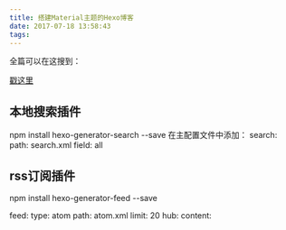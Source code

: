 ```yaml
---
title: 搭建Material主题的Hexo博客
date: 2017-07-18 13:58:43
tags:
---
```



全篇可以在这搜到：

[戳这里](https://material.viosey.com/services/)

## 本地搜索插件
npm install hexo-generator-search --save
在主配置文件中添加：
search:
    path: search.xml
    field: all
    
    
## rss订阅插件
npm install hexo-generator-feed --save

feed:
  type: atom
  path: atom.xml
  limit: 20
  hub:
  content: